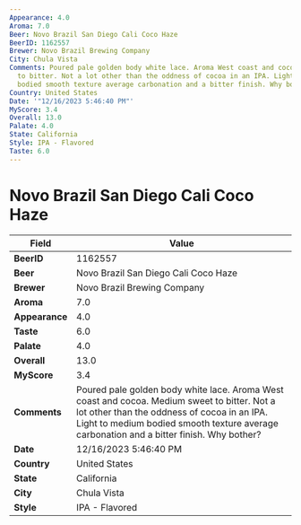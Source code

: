 ```yaml
---
Appearance: 4.0
Aroma: 7.0
Beer: Novo Brazil San Diego Cali Coco Haze
BeerID: 1162557
Brewer: Novo Brazil Brewing Company
City: Chula Vista
Comments: Poured pale golden body white lace. Aroma West coast and cocoa. Medium sweet
  to bitter. Not a lot other than the oddness of cocoa in an IPA. Light to medium
  bodied smooth texture average carbonation and a bitter finish. Why bother?
Country: United States
Date: '"12/16/2023 5:46:40 PM"'
MyScore: 3.4
Overall: 13.0
Palate: 4.0
State: California
Style: IPA - Flavored
Taste: 6.0
---
```


# Novo Brazil San Diego Cali Coco Haze

| Field         | Value |
|---------------|-------|
| **BeerID** | 1162557 |
| **Beer** | Novo Brazil San Diego Cali Coco Haze |
| **Brewer** | Novo Brazil Brewing Company |
| **Aroma** | 7.0 |
| **Appearance** | 4.0 |
| **Taste** | 6.0 |
| **Palate** | 4.0 |
| **Overall** | 13.0 |
| **MyScore** | 3.4 |
| **Comments** | Poured pale golden body white lace. Aroma West coast and cocoa. Medium sweet to bitter. Not a lot other than the oddness of cocoa in an IPA. Light to medium bodied smooth texture average carbonation and a bitter finish. Why bother? |
| **Date** | 12/16/2023 5:46:40 PM |
| **Country** | United States |
| **State** | California |
| **City** | Chula Vista |
| **Style** | IPA - Flavored |
